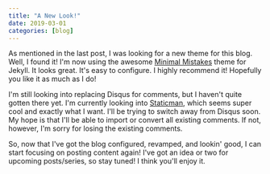 ```yaml
---
title: "A New Look!"
date: 2019-03-01
categories: [blog]
---
```

As mentioned in the last post, I was looking for a new theme for this blog. Well, I found it! I'm now using the awesome [Minimal Mistakes](https://mmistakes.github.io/) theme for Jekyll. It looks great. It's easy to configure. I highly recommend it! Hopefully you like it as much as I do!

I'm still looking into replacing Disqus for comments, but I haven't quite gotten there yet. I'm currently looking into [Staticman](https://staticman.net/), which seems super cool and exactly what I want. I'll be trying to switch away from Disqus soon. My hope is that I'll be able to import or convert all existing comments. If not, however, I'm sorry for losing the existing comments. 

So, now that I've got the blog configured, revamped, and lookin' good, I can start focusing on posting content again! I've got an idea or two for upcoming posts/series, so stay tuned! I think you'll enjoy it. 

